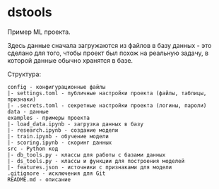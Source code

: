# dstools
Пример ML проекта. 

Здесь данные сначала загружаются из файлов в базу данных - это сделано для того, чтобы проект
был похож на реальную задачу, в которой данные обычно хранятся в базе. 

Структура:
```
config - конфигурационные файлы
|- settings.toml - публичные настройки проекта (файлы, таблицы, признаки)
|- .secrets.toml - секретные настройки проекта (логины, пароли)
data - данные
examples - примеры проекта
|- load_data.ipynb - загрузка данных в базу
|- research.ipynb - создание модели
|- train.ipynb - обучение модели
|- scoring.ipynb - скоринг данных
src - Python код
|- db_tools.py - классы для работы с базами данных
|- ds_tools.py - классы и функции для построения моделей
|- features.json - источники с признаками для модели
.gitignore - исключения для Git
README.md - описание
```
